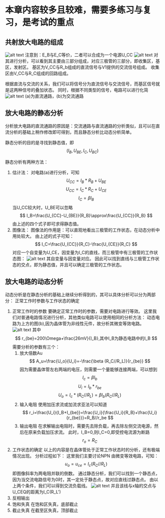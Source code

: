 # 本章内容较多且较难，需要多练习与复习，是考试的重点
## 共射放大电路的组成
![alt text](https://pic3.zhimg.com/v2-c806fa2ab681e6911cb70deda3518706_b.jpg)
注意到：E_B与E_C等价，二者可以合成为一个电源U_CC
![alt text](https://img.51wendang.com/pic/c5b9ee510cba11bbc7acb720/1-810-jpg_6-1080-0-0-1080.jpg)
对其进行分析，可以看到其主要由三部分组成，对应三极管的三部分，即收集区，基区，发射区。
基区为V_CC与R_b组成的直流信号与V1提供的交流信号组成。
收集区由V_CC与R_C组成的回路组成。

根据直流与交流的关系，我们可以将信号分为直流信号与交流信号，而基区信号就是这两种信号的叠加状态。
同时，根据不同类型的信号，电路可以进行化简
![alt text](https://img-blog.csdnimg.cn/direct/496ba239a0f34a05994d53834ad58d4a.png#pic_center)
(a)为直流通路，(b)为交流通路

## 放大电路的静态分析
分析放大电路的直流通路的原因是：交流通路与直流通路的分析类似，且可以在直流分析的基础上稍作修改即可得到，而且静态分析比动态分析简单。

静态分析的目的是寻找到静态值，即
$$
(I_B,U_{BE},I_C,U_{BC})
$$

静态分析有两种方法：
1. 估计法：
对电路(a)进行分析，可知
$$
U_{CC}=I_B*R_B+U_{BE}
$$
$$
U_{CC}=I_C*R_C+U_{CE}
$$
$$
I_C=\beta I_B
$$
当U_CC较大时，U_BE可以忽略
$$
I_B=\frac{U_{CC}-U_{BE}}{R_B}\approx\frac{U_{CC}}{R_B}
$$
由上述的四个式子即可求得静态值。
2. 图像法：
图像法的作用是：可以直观地看出三极管的工作状态，在动态分析中用处较大。
由上述的式子可知：
$$
I_C=\frac{U_{CC}}{R_C}-\frac{U_{CE}}{R_C}
$$
对应一个自变量为U_CE，因变量为I_C的直线，而三极管中有三极管的工作状态图：
![alt text](https://img-blog.csdnimg.cn/caf4284d3bdf449fa43f83b619d77d75.png?x-oss-process=image/watermark,type_d3F5LXplbmhlaQ,shadow_50,text_Q1NETiBAUmljYXJkb3h4eA==,size_18,color_FFFFFF,t_70,g_se,x_16#pic_center)
其自变量与因变量对应。
因此可以找到直线与三极管工作状态的交点，即为静态值，并且可以确定三极管的工作状态。

## 放大电路的动态分析
动态分析是在静态分析的基础上继续分析得到的，其可以具体分析可以分为两部分：
正常工作时参数与工作状态的确定
1. 正常工作时的参数
要确定正常工作时的参数，需要对电路进行等效。
这里我们对普通电路情况进行分析，其他类似电路可以使用相同的分析方法：
动态电路为上方的图(b),因为晶体管为非线性元件，故分析其微变等效电路。
![alt text](https://img-blog.csdnimg.cn/10380810b40a40cd954bc01b577d33fa.png?x-oss-process=image/watermark,type_d3F5LXplbmhlaQ,shadow_50,text_Q1NETiBAX2p5bQ==,size_20,color_FFFFFF,t_70,g_se,x_16#pic_center)
其中
$$
r_{be}=200\Omega+\frac{26mV}{I_B},其中I_B为静态电路中的I_B
$$
需要分析的参数有三个：
    1. 放大倍数Au
    $$
    A_u=\frac{U_o}{U_i}=-\frac{\beta (R_C//R_L)}{r_{be}}
    $$
    因为需要晶体管左右两端的电压，则需要一个量能够连接两端，可以想到
    $$
    I_c=\beta I_b
    $$
    $$
    U_i=I_b*r_{be}
    $$
    $$
    U_o=I_c*(R_C//R_L)=\beta I_b(R_C//R_L)
    $$
    2. 输入电阻
    使用加压求流或加流求亚法可以知道
    $$
    r_i=\frac{U_i}{I_B+I_{be}}=\frac{U_i}{\frac{U_i}{R_B}+\frac{U_i}{r_{be}}}=R_B//r_be
    $$
    3. 输出电阻
    在求解输出电阻时，需要先去除负载，再去除左侧交流电源，然后在原来负载加压求流。
    此时，I_B=0,则I_C=0,即受控电流源为断路
    $$
    r_o=R_C
    $$
2. 工作状态的确定
以上的内容是在晶体管处于正常工作状态时的分析，还有极端情况出现。
分析过程如下：
    这里我们主要讨论NPN
    由微变等效电路，可知：
    $$
    u_o=u_{ce}=I_c(R_C//R_L)
    $$
    即图像斜率为两电阻并联的倒数。
    通过静态分析，我们可以找到一个静态点，因为当交流电路信号为0时，其一定处于静态点，故对应直线过静态点。
    由以上两个条件，我们可以得到交流负载线。
    ![alt text](https://img-blog.csdnimg.cn/f855462a66e44182a1d93108724bb075.png)
    并且该线与x轴的交点与U_CEQ的距离为I_C(R_L')
1. 反相输出
2. 饱和失真
    在饱和区失真，底部截止
3. 截止失真
    在截至区失真，顶部截止
